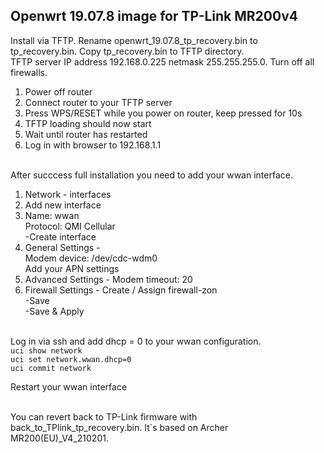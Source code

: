 ## Openwrt 19.07.8 image for TP-Link MR200v4

Install via TFTP. Rename openwrt_19.07.8_tp_recovery.bin to tp_recovery.bin. Copy tp_recovery.bin to TFTP directory.\
TFTP server IP address 192.168.0.225 netmask 255.255.255.0. Turn off all firewalls.

1. Power off router
2. Connect router to your TFTP server
3. Press WPS/RESET while you power on router, keep pressed for 10s
4. TFTP loading should now start
5. Wait until router has restarted
6. Log in with browser to 192.168.1.1

\
After succcess full installation you need to add your wwan interface.
1. Network - interfaces
2. Add new interface
3. Name: wwan\
   Protocol: QMI Cellular\
   -Create interface
5. General Settings -\
   Modem device: /dev/cdc-wdm0\
   Add your APN settings
6. Advanced Settings - Modem timeout: 20
7. Firewall Settings - Create / Assign firewall-zon\
  -Save\
  -Save & Apply

\
Log in via ssh and add dhcp = 0 to your wwan configuration.\
`uci show network`\
`uci set network.wwan.dhcp=0`\
`uci commit network`

Restart your wwan interface

\
You can revert back to TP-Link firmware with back_to_TPlink_tp_recovery.bin. It´s based on Archer MR200(EU)_V4_210201.

